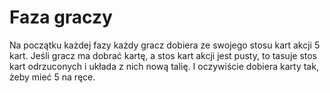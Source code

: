# Faza graczy

 Na początku każdej fazy każdy gracz dobiera ze swojego stosu kart akcji 5 kart. Jeśli gracz ma dobrać kartę, a stos kart akcji jest pusty, to tasuje stos kart odrzuconych i układa z nich nową talię. I oczywiście dobiera karty tak, żeby mieć 5 na ręce.
